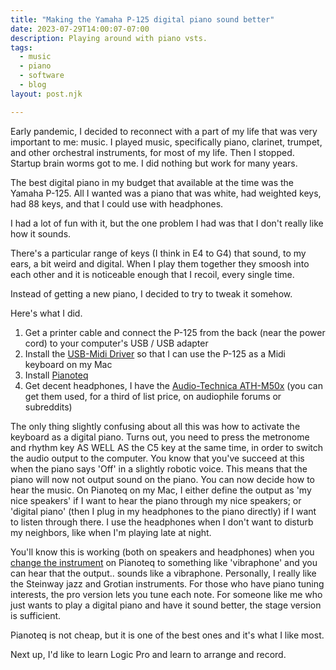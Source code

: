 ```yaml
---
title: "Making the Yamaha P-125 digital piano sound better"
date: 2023-07-29T14:00:07-07:00
description: Playing around with piano vsts.
tags: 
  - music
  - piano
  - software
  - blog
layout: post.njk

---
```


Early pandemic, I decided to reconnect with a part of my life that was very important to me: music. I played music, specifically piano, clarinet, trumpet, and other orchestral instruments, for most of my life. Then I stopped. Startup brain worms got to me. I did nothing but work for many years.

The best digital piano in my budget that available at the time was the Yamaha P-125. All I wanted was a piano that was white, had weighted keys, had 88 keys, and that I could use with headphones. 

I had a lot of fun with it, but the one problem I had was that I don't really like how it sounds.

There's a particular range of keys (I think in E4 to G4) that sound, to my ears, a bit weird and digital. When I play them together they smoosh into each other and it is noticeable enough that I recoil, every single time. 

Instead of getting a new piano, I decided to try to tweak it somehow.

Here's what I did.

1. Get a printer cable and connect the P-125 from the back (near the power cord) to your computer's USB / USB adapter
2. Install the [USB-Midi Driver](https://usa.yamaha.com/support/updates/usb_midi_driver_for_mac.html) so that I can use the P-125 as a Midi keyboard on my Mac
2. Install [Pianoteq](https://www.modartt.com/pianoteq)
3. Get decent headphones, I have the [Audio-Technica ATH-M50x](https://www.audio-technica.com/en-us/ath-m50x) (you can get them used, for a third of list price, on audiophile forums or subreddits) 

The only thing slightly confusing about all this was how to activate the keyboard as a digital piano. Turns out, you need to press the metronome and rhythm key AS WELL AS the C5 key at the same time, in order to switch the audio output to the computer. You know that you've succeed at this when the piano says 'Off' in a slightly robotic voice. This means that the piano will now not output sound on the piano. You can now decide how to hear the music. On Pianoteq on my Mac, I either define the output as 'my nice speakers' if I want to hear the piano through my nice speakers; or 'digital piano' (then I plug in my headphones to the piano directly) if I want to listen through there. I use the headphones when I don't want to disturb my neighbors, like when I'm playing late at night. 

You'll know this is working (both on speakers and headphones) when you [change the instrument](https://www.modartt.com/pianoteq?tab=instruments) on Pianoteq to something like 'vibraphone' and you can hear that the output.. sounds like a vibraphone. Personally, I really like the Steinway jazz and Grotian instruments. For those who have piano tuning interests, the pro version lets you tune each note. For someone like me who just wants to play a digital piano and have it sound better, the stage version is sufficient.

Pianoteq is not cheap, but it is one of the best ones and it's what I like most. 

Next up, I'd like to learn Logic Pro and learn to arrange and record.
